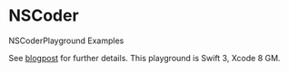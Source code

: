 # NSCoder
NSCoderPlayground Examples

See [blogpost](http://sketchytech.blogspot.co.uk/2015/06/swift-and-nscoding-keeping-it-simple.html) for further details. This playground is Swift 3, Xcode 8 GM.
